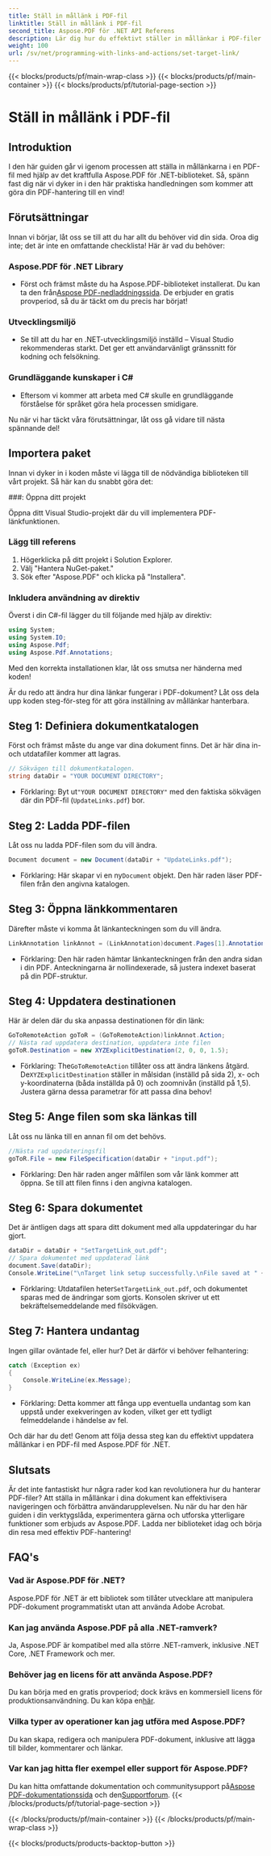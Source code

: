 ```yaml
---
title: Ställ in mållänk i PDF-fil
linktitle: Ställ in mållänk i PDF-fil
second_title: Aspose.PDF för .NET API Referens
description: Lär dig hur du effektivt ställer in mållänkar i PDF-filer med Aspose.PDF för .NET med vår steg-för-steg-guide. Perfekt för att förbättra dokumentnavigeringen.
weight: 100
url: /sv/net/programming-with-links-and-actions/set-target-link/
---
```


{{< blocks/products/pf/main-wrap-class >}}
{{< blocks/products/pf/main-container >}}
{{< blocks/products/pf/tutorial-page-section >}}

# Ställ in mållänk i PDF-fil

## Introduktion

I den här guiden går vi igenom processen att ställa in mållänkarna i en PDF-fil med hjälp av det kraftfulla Aspose.PDF för .NET-biblioteket. Så, spänn fast dig när vi dyker in i den här praktiska handledningen som kommer att göra din PDF-hantering till en vind!

## Förutsättningar

Innan vi börjar, låt oss se till att du har allt du behöver vid din sida. Oroa dig inte; det är inte en omfattande checklista! Här är vad du behöver:

### Aspose.PDF för .NET Library
-  Först och främst måste du ha Aspose.PDF-biblioteket installerat. Du kan ta den från[Aspose PDF-nedladdningssida](https://releases.aspose.com/pdf/net/). De erbjuder en gratis provperiod, så du är täckt om du precis har börjat!

### Utvecklingsmiljö
- Se till att du har en .NET-utvecklingsmiljö inställd – Visual Studio rekommenderas starkt. Det ger ett användarvänligt gränssnitt för kodning och felsökning.

### Grundläggande kunskaper i C#
- Eftersom vi kommer att arbeta med C# skulle en grundläggande förståelse för språket göra hela processen smidigare.

Nu när vi har täckt våra förutsättningar, låt oss gå vidare till nästa spännande del!

## Importera paket

Innan vi dyker in i koden måste vi lägga till de nödvändiga biblioteken till vårt projekt. Så här kan du snabbt göra det:

###: Öppna ditt projekt 

Öppna ditt Visual Studio-projekt där du vill implementera PDF-länkfunktionen.

### Lägg till referens 

1. Högerklicka på ditt projekt i Solution Explorer.
2. Välj "Hantera NuGet-paket."
3. Sök efter "Aspose.PDF" och klicka på "Installera".

### Inkludera användning av direktiv 

Överst i din C#-fil lägger du till följande med hjälp av direktiv:
```csharp
using System;
using System.IO;
using Aspose.Pdf;
using Aspose.Pdf.Annotations;
```

Med den korrekta installationen klar, låt oss smutsa ner händerna med koden!

Är du redo att ändra hur dina länkar fungerar i PDF-dokument? Låt oss dela upp koden steg-för-steg för att göra inställning av mållänkar hanterbara.

## Steg 1: Definiera dokumentkatalogen 

Först och främst måste du ange var dina dokument finns. Det är här dina in- och utdatafiler kommer att lagras. 

```csharp
// Sökvägen till dokumentkatalogen.
string dataDir = "YOUR DOCUMENT DIRECTORY";
```

-  Förklaring: Byt ut`"YOUR DOCUMENT DIRECTORY"` med den faktiska sökvägen där din PDF-fil (`UpdateLinks.pdf`) bor.

## Steg 2: Ladda PDF-filen 

Låt oss nu ladda PDF-filen som du vill ändra. 

```csharp
Document document = new Document(dataDir + "UpdateLinks.pdf");
```

-  Förklaring: Här skapar vi en ny`Document` objekt. Den här raden läser PDF-filen från den angivna katalogen.

## Steg 3: Öppna länkkommentaren 

Därefter måste vi komma åt länkanteckningen som du vill ändra. 

```csharp
LinkAnnotation linkAnnot = (LinkAnnotation)document.Pages[1].Annotations[1];
```

- Förklaring: Den här raden hämtar länkanteckningen från den andra sidan i din PDF. Anteckningarna är nollindexerade, så justera indexet baserat på din PDF-struktur.

## Steg 4: Uppdatera destinationen

Här är delen där du ska anpassa destinationen för din länk:

```csharp
GoToRemoteAction goToR = (GoToRemoteAction)linkAnnot.Action;
// Nästa rad uppdatera destination, uppdatera inte filen
goToR.Destination = new XYZExplicitDestination(2, 0, 0, 1.5);
```

-  Förklaring: The`GoToRemoteAction` tillåter oss att ändra länkens åtgärd. De`XYZExplicitDestination` ställer in målsidan (inställd på sida 2), x- och y-koordinaterna (båda inställda på 0) och zoomnivån (inställd på 1,5). Justera gärna dessa parametrar för att passa dina behov!

## Steg 5: Ange filen som ska länkas till 

Låt oss nu länka till en annan fil om det behövs. 

```csharp
//Nästa rad uppdateringsfil
goToR.File = new FileSpecification(dataDir + "input.pdf");
```

- Förklaring: Den här raden anger målfilen som vår länk kommer att öppna. Se till att filen finns i den angivna katalogen.

## Steg 6: Spara dokumentet 

Det är äntligen dags att spara ditt dokument med alla uppdateringar du har gjort. 

```csharp
dataDir = dataDir + "SetTargetLink_out.pdf";
// Spara dokumentet med uppdaterad länk
document.Save(dataDir);
Console.WriteLine("\nTarget link setup successfully.\nFile saved at " + dataDir);
```

-  Förklaring: Utdatafilen heter`SetTargetLink_out.pdf`, och dokumentet sparas med de ändringar som gjorts. Konsolen skriver ut ett bekräftelsemeddelande med filsökvägen.

## Steg 7: Hantera undantag 

Ingen gillar oväntade fel, eller hur? Det är därför vi behöver felhantering:

```csharp
catch (Exception ex)
{
	Console.WriteLine(ex.Message);
}
```

- Förklaring: Detta kommer att fånga upp eventuella undantag som kan uppstå under exekveringen av koden, vilket ger ett tydligt felmeddelande i händelse av fel.

Och där har du det! Genom att följa dessa steg kan du effektivt uppdatera mållänkar i en PDF-fil med Aspose.PDF för .NET.

## Slutsats

Är det inte fantastiskt hur några rader kod kan revolutionera hur du hanterar PDF-filer? Att ställa in mållänkar i dina dokument kan effektivisera navigeringen och förbättra användarupplevelsen. Nu när du har den här guiden i din verktygslåda, experimentera gärna och utforska ytterligare funktioner som erbjuds av Aspose.PDF. Ladda ner biblioteket idag och börja din resa med effektiv PDF-hantering!

## FAQ's

### Vad är Aspose.PDF för .NET?
Aspose.PDF för .NET är ett bibliotek som tillåter utvecklare att manipulera PDF-dokument programmatiskt utan att använda Adobe Acrobat.

### Kan jag använda Aspose.PDF på alla .NET-ramverk?
Ja, Aspose.PDF är kompatibel med alla större .NET-ramverk, inklusive .NET Core, .NET Framework och mer.

### Behöver jag en licens för att använda Aspose.PDF?
 Du kan börja med en gratis provperiod; dock krävs en kommersiell licens för produktionsanvändning. Du kan köpa en[här](https://purchase.aspose.com/buy).

### Vilka typer av operationer kan jag utföra med Aspose.PDF?
Du kan skapa, redigera och manipulera PDF-dokument, inklusive att lägga till bilder, kommentarer och länkar.

### Var kan jag hitta fler exempel eller support för Aspose.PDF?
 Du kan hitta omfattande dokumentation och communitysupport på[Aspose PDF-dokumentationssida](https://reference.aspose.com/pdf/net/) och den[Supportforum](https://forum.aspose.com/c/pdf/10).
{{< /blocks/products/pf/tutorial-page-section >}}

{{< /blocks/products/pf/main-container >}}
{{< /blocks/products/pf/main-wrap-class >}}

{{< blocks/products/products-backtop-button >}}

